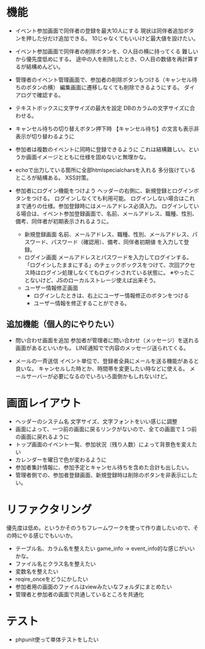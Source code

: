 # 機能
* イベント参加画面で同伴者の登録を最大10人にする
    現状は同伴者追加ボタンを押した分だけ追加できる。
    10じゃなくてもいいけど最大値を設けたい。

* イベント参加画面で同伴者の削除ボタンを、○人目の横に持ってくる
    難しいから優先度低めにする。
    途中の人を削除したとき、○人目の数値を再計算するが結構めんどい。

* 管理者のイベント管理画面で、参加者の削除ボタンもつける（キャンセル待ちのボタンの横）
    編集画面に遷移しなくても削除できるようにする。
    ダイアログで確認する。

* テキストボックスに文字サイズの最大を設定
    DBのカラムの文字サイズに合わせる。

* キャンセル待ちの切り替えボタン押下時
    【キャンセル待ち】の文言も表示非表示が切り替わるように

* 参加者は複数のイベントに同時に登録できるように
    これは結構難しい。というか画面イメージとともに仕様を固めないと無理かな。

* echoで出力している箇所に全部htmlspecialcharsを入れる
    多分抜けているところが結構ある。
    XSS対策。

* 参加者にログイン機能をつけよう
    ヘッダーの右側に、新規登録とログインボタンをつける。
    ログインしなくても利用可能。
    ログインしない場合はこれまで通りの仕様。参加登録時にはメールアドレス必須入力。
    ログインしている場合は、イベント参加登録画面で、名前、メールアドレス、職種、性別、備考、同伴者が初期表示されるように。
    * 新規登録画面
        名前、メールアドレス、職種、性別、メールアドレス、パスワード、パスワード（確認用）、備考、同伴者初期値
        を入力して登録。
    * ログイン画面
        メールアドレスとパスワードを入力してログインする。
        「ログインしたままにする」のチェックボックスをつけて、次回アクセス時はログイン処理しなくてもログインされている状態に。
        ※やったことないけど、JSのローカルストレージ使えば出来そう。
    * ユーザー情報修正画面
        * ログインしたときは、右上にユーザー情報修正のボタンをつける
        * ユーザー情報を修正することができる。

## 追加機能（個人的にやりたい）
* 問い合わせ画面を追加
    参加者が管理者に問い合わせ（メッセージ）を送れる画面があるといいかも。
    LINE通知でで内容のメッセージ送られてくる。

* メールの一斉送信
    イベント単位で、登録者全員にメールを送る機能があると良いな。
    キャンセルした時とか、時間帯を変更したい時などに使える。
    メールサーバーが必要になるのでいろいろ面倒かもしれないけど。
    


# 画面レイアウト
* ヘッダーのシステム名
    文字サイズ、文字フォントをいい感じに調整
* 画面によって、一つ前の画面に戻るリンクがないので、全ての画面で１つ前の画面に戻れるように
* トップ画面のイベント一覧、参加状況（残り人数）によって背景色を変えたい
* カレンダーを曜日で色が変わるように
* 参加者集計情報に、参加予定とキャンセル待ちを含めた合計も出したい。
* 管理者側での、参加者登録画面、新規登録時は削除のボタンを非表示にしたい。

# リファクタリング
優先度は低め。というかそのうちフレームワークを使って作り直したいので、その時にやる感じでもいいか。
* テーブル名、カラム名を整えたい
    game_info → event_info的な感じがいいかな。
* ファイル名とクラス名を整えたい
* 変数名を整えたい
* reqire_onceをどうにかしたい
* 参加者用の画面のファイルはviewみたいなフォルダにまとめたい
* 管理者と参加者の画面で共通しているところを共通化


# テスト
* phpunit使って単体テストをしたい

